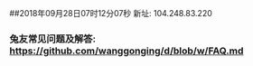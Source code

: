 ##2018年09月28日07时12分07秒 新址: 104.248.83.220
### 兔友常见问题及解答: https://github.com/wanggonging/d/blob/w/FAQ.md
